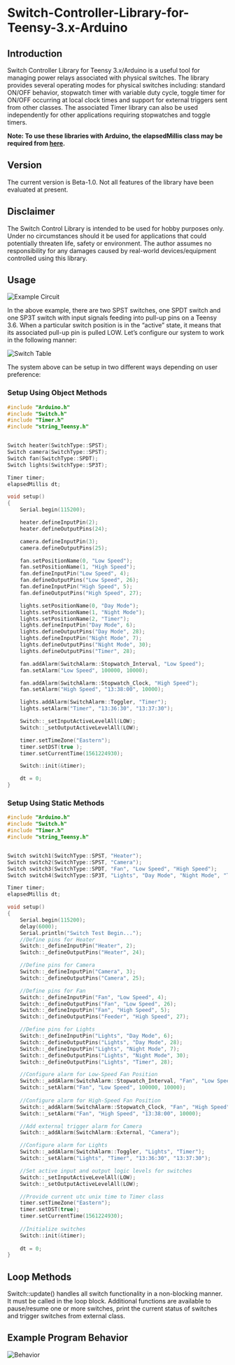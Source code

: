 # Switch-Controller-Library-for-Teensy-3.x-Arduino

## Introduction
Switch Controller Library for Teensy 3.x/Arduino is a useful tool for managing power relays associated with physical switches.  The library provides several operating modes for physical switches including: standard ON/OFF behavior, stopwatch timer with variable duty cycle, toggle timer for ON/OFF occurring at local clock times and support for external triggers sent from other classes.  The associated Timer library can also be used independently for other applications requiring stopwatches and toggle timers.
 
**Note: To use these libraries with Arduino, the elapsedMillis class may be required from [here](https://github.com/pfeerick/elapsedMillis/archive/master.zip).**

## Version
The current version is Beta-1.0. Not all features of the library have been evaluated at present.

## Disclaimer
The Switch Control Library is intended to be used for hobby purposes only.  Under no circumstances should it be used for applications that could potentially threaten life, safety or environment.  The author assumes no responsibility for any damages caused by real-world devices/equipment controlled using this library.

## Usage
![Example Circuit](/example_circuit.bmp)

In the above example, there are two SPST switches, one SPDT switch and one SP3T switch with input signals feeding into pull-up pins on a Teensy 3.6.  When a particular switch position is in the “active” state, it means that its associated pull-up pin is pulled LOW.  Let’s configure our system to work in the following manner:

![Switch Table](/example_table.bmp)

The system above can be setup in two different ways depending on user preference:

### Setup Using Object Methods
```c++
#include "Arduino.h"
#include "Switch.h"
#include "Timer.h"
#include "string_Teensy.h"


Switch heater(SwitchType::SPST);
Switch camera(SwitchType::SPST);
Switch fan(SwitchType::SPDT);
Switch lights(SwitchType::SP3T);

Timer timer;
elapsedMillis dt;

void setup()
{
	Serial.begin(115200);

	heater.defineInputPin(2);
	heater.defineOutputPins(24);

	camera.defineInputPin(3);
	camera.defineOutputPins(25);

	fan.setPositionName(0, "Low Speed");
	fan.setPositionName(1, "High Speed");
	fan.defineInputPin("Low Speed", 4);
	fan.defineOutputPins("Low Speed", 26);
	fan.defineInputPin("High Speed", 5);
	fan.defineOutputPins("High Speed", 27);

	lights.setPositionName(0, "Day Mode");
	lights.setPositionName(1, "Night Mode");
	lights.setPositionName(2, "Timer");
	lights.defineInputPin("Day Mode", 6);
	lights.defineOutputPins("Day Mode", 28);
	lights.defineInputPin("Night Mode", 7);
	lights.defineOutputPins("Night Mode", 30);
	lights.defineOutputPins("Timer", 28);

	fan.addAlarm(SwitchAlarm::Stopwatch_Interval, "Low Speed");
	fan.setAlarm("Low Speed", 100000, 10000);

	fan.addAlarm(SwitchAlarm::Stopwatch_Clock, "High Speed");
	fan.setAlarm("High Speed", "13:38:00", 10000);

	lights.addAlarm(SwitchAlarm::Toggler, "Timer");
	lights.setAlarm("Timer", "13:36:30", "13:37:30");

	Switch::_setInputActiveLevelAll(LOW);
	Switch::_setOutputActiveLevelAll(LOW);

	timer.setTimeZone("Eastern");
	timer.setDST(true );
	timer.setCurrentTime(1561224930);  

	Switch::init(&timer);

	dt = 0;
}
```
### Setup Using Static Methods

```c++
#include "Arduino.h"
#include "Switch.h"
#include "Timer.h"
#include "string_Teensy.h"


Switch switch1(SwitchType::SPST, "Heater");
Switch switch2(SwitchType::SPST, "Camera");
Switch switch3(SwitchType::SPDT, "Fan", "Low Speed", "High Speed");
Switch switch4(SwitchType::SP3T, "Lights", "Day Mode", "Night Mode", "Timer");

Timer timer;
elapsedMillis dt;

void setup()
{
	Serial.begin(115200);
	delay(6000);
	Serial.println("Switch Test Begin...");
	//Define pins for Heater
	Switch::_defineInputPin("Heater", 2);
	Switch::_defineOutputPins("Heater", 24);

	//Define pins for Camera
	Switch::_defineInputPin("Camera", 3);
	Switch::_defineOutputPins("Camera", 25);

	//Define pins for Fan
	Switch::_defineInputPin("Fan", "Low Speed", 4);
	Switch::_defineOutputPins("Fan", "Low Speed", 26);
	Switch::_defineInputPin("Fan", "High Speed", 5);
	Switch::_defineOutputPins("Feeder", "High Speed", 27);

	//Define pins for Lights
	Switch::_defineInputPin("Lights", "Day Mode", 6);
	Switch::_defineOutputPins("Lights", "Day Mode", 28);
	Switch::_defineInputPin("Lights", "Night Mode", 7);
	Switch::_defineOutputPins("Lights", "Night Mode", 30);
	Switch::_defineOutputPins("Lights", "Timer", 28);

	//Configure alarm for Low-Speed Fan Position
	Switch::_addAlarm(SwitchAlarm::Stopwatch_Interval, "Fan", "Low Speed");
	Switch::_setAlarm("Fan", "Low Speed", 100000, 10000);
	
	//Configure alarm for High-Speed Fan Position
	Switch::_addAlarm(SwitchAlarm::Stopwatch_Clock, "Fan", "High Speed");
	Switch::_setAlarm("Fan", "High Speed", "13:38:00", 10000);

	//Add external trigger alarm for Camera
	Switch::_addAlarm(SwitchAlarm::External, "Camera");

	//Configure alarm for Lights
	Switch::_addAlarm(SwitchAlarm::Toggler, "Lights", "Timer");
	Switch::_setAlarm("Lights", "Timer", "13:36:30", "13:37:30");

	//Set active input and output logic levels for switches
	Switch::_setInputActiveLevelAll(LOW);
	Switch::_setOutputActiveLevelAll(LOW);

	//Provide current utc unix time to Timer class
	timer.setTimeZone("Eastern");
	timer.setDST(true);
	timer.setCurrentTime(1561224930);
	
	//Initialize switches
	Switch::init(&timer);
	
	dt = 0;
}
```
## Loop Methods
Switch::update() handles all switch functionality in a non-blocking manner. It must be called in the loop block.  Additional functions are available to pause/resume one or more switches, print the current status of switches and trigger switches from external class.

## Example Program Behavior
![Behavior](/example_behavior.bmp)
